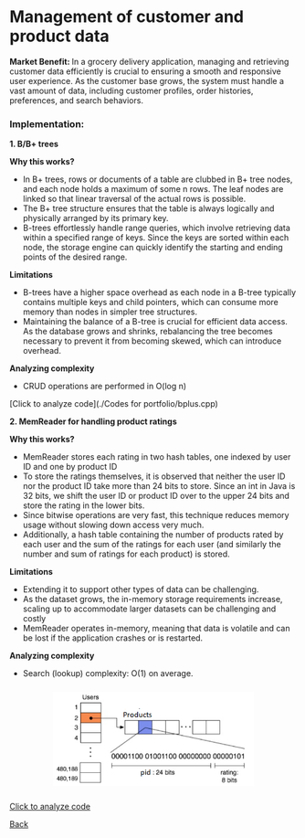 # Management of customer and product data
<b> Market Benefit: </b>
In a grocery delivery application, managing and retrieving customer data efficiently is crucial to ensuring a smooth and responsive user experience. As the customer base grows, the system must handle a vast amount of data, including customer profiles, order histories, preferences, and search behaviors.<br>

### Implementation: 

<b> 1. B/B+ trees</b>

<b> Why this works? </b>
  - In B+ trees, rows or documents of a table are clubbed in B+ tree nodes, and each node holds a maximum of some n rows. The leaf nodes are linked so that linear traversal of the actual rows is possible.
  - The B+ tree structure ensures that the table is always logically and physically arranged by its primary key.
  - B-trees effortlessly handle range queries, which involve retrieving data within a specified range of keys. Since the keys are sorted within each node, the storage engine can quickly identify the starting and ending points of the desired range.<br>
  
<b> Limitations</b>
  - B-trees have a higher space overhead as each node in a B-tree typically contains multiple keys and child pointers, which can consume more memory than nodes in simpler tree structures.
  - Maintaining the balance of a B-tree is crucial for efficient data access. As the database grows and shrinks, rebalancing the tree becomes necessary to prevent it from becoming skewed, which can introduce overhead.<br>
  
<b> Analyzing complexity </b>
  - CRUD operations are performed in O(log n)<br>
  
  [Click to analyze code](./Codes for portfolio/bplus.cpp)

<b> 2. MemReader for handling product ratings</b>

<b> Why this works? </b>
  - MemReader stores each rating in two hash tables, one indexed by user ID and one by product ID
  -  To store the ratings themselves, it is observed that neither the user ID nor the product ID take more than 24 bits to store. Since an int in Java is 32 bits, we shift the user ID or product ID over to the upper 24 bits and store the rating in the lower bits.
  -  Since bitwise operations are very fast, this technique reduces memory usage without slowing down access very much.
  -  Additionally, a hash table containing the number of products rated by each user and the sum of the ratings for each user (and similarly the number and sum of ratings for each product) is stored.<br>
  
<b> Limitations</b>
  - Extending it to support other types of data can be challenging.
  - As the dataset grows, the in-memory storage requirements increase, scaling up to accommodate larger datasets can be challenging and costly
  - MemReader operates in-memory, meaning that data is volatile and can be lost if the application crashes or is restarted.<br>
  
<b> Analyzing complexity</b>
  - Search (lookup) complexity: O(1) on average.<br>

  <p align="center">
  <img src="images/memreader.png" alt="Image 1" width="70%" style="display: inline-block; margin: 10px;">
</p>

  [Click to analyze code](./analyze.py)
  

[Back](README.md#applying-dsa-to-achieve-key-functionalities)
